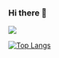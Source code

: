 ### Hi there 👋

<!--
**Insurmountableperson/insurmountableperson** is a ✨ _special_ ✨ repository because its `README.md` (this file) appears on your GitHub profile.

Here are some ideas to get you started:

- 🔭 I’m currently working on ...
- 🌱 I’m currently learning ...
- 👯 I’m looking to collaborate on ...
- 🤔 I’m looking for help with ...
- 💬 Ask me about ...
- 📫 How to reach me: ...
- 😄 Pronouns: ...
- ⚡ Fun fact: ...
-->

![](https://komarev.com/ghpvc/?username=insurmountableperson)

[![Top Langs](https://github-readme-stats.vercel.app/api/top-langs/?username=insurmountableperson)](https://github.com/insurmountableperson/github-readme-stats)
